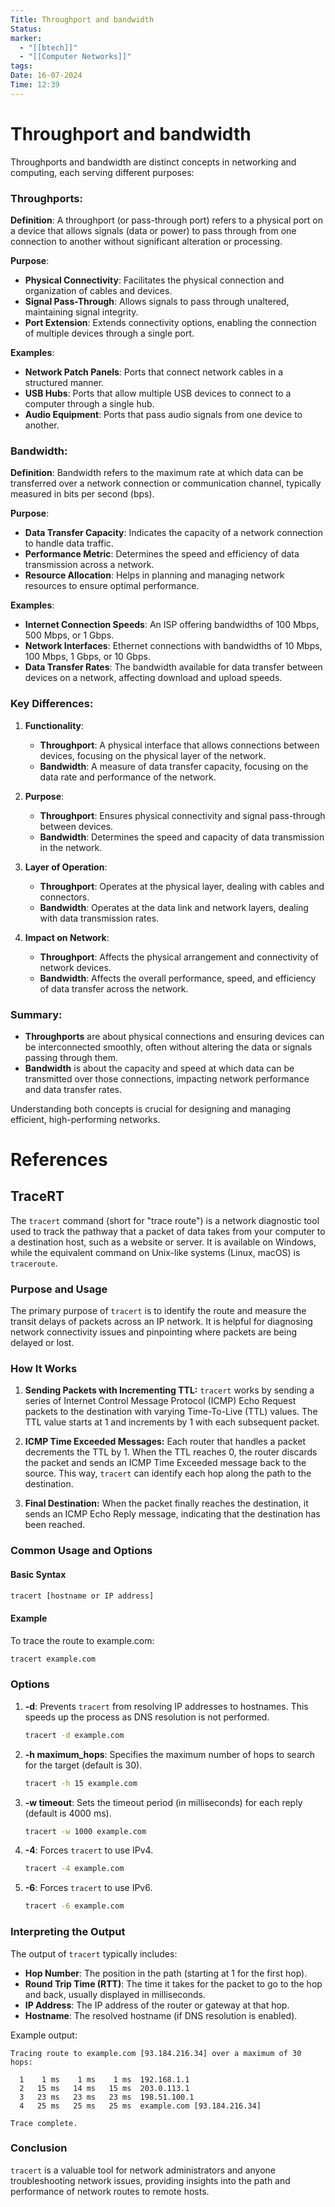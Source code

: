 ```yaml
---
Title: Throughport and bandwidth
Status: 
marker:
  - "[[btech]]"
  - "[[Computer Networks]]"
tags: 
Date: 16-07-2024
Time: 12:39
---
```

# Throughport and bandwidth


Throughports and bandwidth are distinct concepts in networking and computing, each serving different purposes:

### Throughports:

**Definition**: A throughport (or pass-through port) refers to a physical port on a device that allows signals (data or power) to pass through from one connection to another without significant alteration or processing.

**Purpose**:
- **Physical Connectivity**: Facilitates the physical connection and organization of cables and devices.
- **Signal Pass-Through**: Allows signals to pass through unaltered, maintaining signal integrity.
- **Port Extension**: Extends connectivity options, enabling the connection of multiple devices through a single port.

**Examples**:
- **Network Patch Panels**: Ports that connect network cables in a structured manner.
- **USB Hubs**: Ports that allow multiple USB devices to connect to a computer through a single hub.
- **Audio Equipment**: Ports that pass audio signals from one device to another.

### Bandwidth:

**Definition**: Bandwidth refers to the maximum rate at which data can be transferred over a network connection or communication channel, typically measured in bits per second (bps).

**Purpose**:
- **Data Transfer Capacity**: Indicates the capacity of a network connection to handle data traffic.
- **Performance Metric**: Determines the speed and efficiency of data transmission across a network.
- **Resource Allocation**: Helps in planning and managing network resources to ensure optimal performance.

**Examples**:
- **Internet Connection Speeds**: An ISP offering bandwidths of 100 Mbps, 500 Mbps, or 1 Gbps.
- **Network Interfaces**: Ethernet connections with bandwidths of 10 Mbps, 100 Mbps, 1 Gbps, or 10 Gbps.
- **Data Transfer Rates**: The bandwidth available for data transfer between devices on a network, affecting download and upload speeds.

### Key Differences:

1. **Functionality**:
   - **Throughport**: A physical interface that allows connections between devices, focusing on the physical layer of the network.
   - **Bandwidth**: A measure of data transfer capacity, focusing on the data rate and performance of the network.

2. **Purpose**:
   - **Throughport**: Ensures physical connectivity and signal pass-through between devices.
   - **Bandwidth**: Determines the speed and capacity of data transmission in the network.

3. **Layer of Operation**:
   - **Throughport**: Operates at the physical layer, dealing with cables and connectors.
   - **Bandwidth**: Operates at the data link and network layers, dealing with data transmission rates.

4. **Impact on Network**:
   - **Throughport**: Affects the physical arrangement and connectivity of network devices.
   - **Bandwidth**: Affects the overall performance, speed, and efficiency of data transfer across the network.

### Summary:

- **Throughports** are about physical connections and ensuring devices can be interconnected smoothly, often without altering the data or signals passing through them.
- **Bandwidth** is about the capacity and speed at which data can be transmitted over those connections, impacting network performance and data transfer rates.

Understanding both concepts is crucial for designing and managing efficient, high-performing networks.
# References


## TraceRT

The `tracert` command (short for "trace route") is a network diagnostic tool used to track the pathway that a packet of data takes from your computer to a destination host, such as a website or server. It is available on Windows, while the equivalent command on Unix-like systems (Linux, macOS) is `traceroute`.

### Purpose and Usage

The primary purpose of `tracert` is to identify the route and measure the transit delays of packets across an IP network. It is helpful for diagnosing network connectivity issues and pinpointing where packets are being delayed or lost.

### How It Works

1. **Sending Packets with Incrementing TTL:**
   `tracert` works by sending a series of Internet Control Message Protocol (ICMP) Echo Request packets to the destination with varying Time-To-Live (TTL) values. The TTL value starts at 1 and increments by 1 with each subsequent packet.

2. **ICMP Time Exceeded Messages:**
   Each router that handles a packet decrements the TTL by 1. When the TTL reaches 0, the router discards the packet and sends an ICMP Time Exceeded message back to the source. This way, `tracert` can identify each hop along the path to the destination.

3. **Final Destination:**
   When the packet finally reaches the destination, it sends an ICMP Echo Reply message, indicating that the destination has been reached.

### Common Usage and Options

#### Basic Syntax

```sh
tracert [hostname or IP address]
```

#### Example

To trace the route to example.com:

```sh
tracert example.com
```

### Options

1. **-d**: Prevents `tracert` from resolving IP addresses to hostnames. This speeds up the process as DNS resolution is not performed.
   ```sh
   tracert -d example.com
   ```

2. **-h maximum_hops**: Specifies the maximum number of hops to search for the target (default is 30).
   ```sh
   tracert -h 15 example.com
   ```

3. **-w timeout**: Sets the timeout period (in milliseconds) for each reply (default is 4000 ms).
   ```sh
   tracert -w 1000 example.com
   ```

4. **-4**: Forces `tracert` to use IPv4.
   ```sh
   tracert -4 example.com
   ```

5. **-6**: Forces `tracert` to use IPv6.
   ```sh
   tracert -6 example.com
   ```

### Interpreting the Output

The output of `tracert` typically includes:

- **Hop Number**: The position in the path (starting at 1 for the first hop).
- **Round Trip Time (RTT)**: The time it takes for the packet to go to the hop and back, usually displayed in milliseconds.
- **IP Address**: The IP address of the router or gateway at that hop.
- **Hostname**: The resolved hostname (if DNS resolution is enabled).

Example output:

```
Tracing route to example.com [93.184.216.34] over a maximum of 30 hops:

  1    1 ms    1 ms    1 ms  192.168.1.1
  2   15 ms   14 ms   15 ms  203.0.113.1
  3   23 ms   23 ms   23 ms  198.51.100.1
  4   25 ms   25 ms   25 ms  example.com [93.184.216.34]

Trace complete.
```

### Conclusion

`tracert` is a valuable tool for network administrators and anyone troubleshooting network issues, providing insights into the path and performance of network routes to remote hosts.